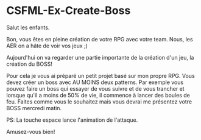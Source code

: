 # CSFML-Ex-Create-Boss

Salut les enfants.

Bon, vous êtes en pleine création de votre RPG avec votre team.
Nous, les AER on a hâte de voir vos jeux ;) 

Aujourd'hui on va regarder une partie importante de la création d'un jeu, la création du BOSS!

Pour cela je vous ai préparé un petit projet basé sur mon propre RPG. 
Vous devez créer un boss avec AU MOINS deux patterns. Par exemple vous pouvez faire un boss qui essayer de vous suivre et de vous trancher et lorsque qu'il a moins de 50% de vie, il commence à lancer des boules de feu.
Faites comme vous le souhaitez mais vous devrai me présentez votre BOSS mercredi matin.

PS: La touche espace lance l'animation de l'attaque.

Amusez-vous bien!
